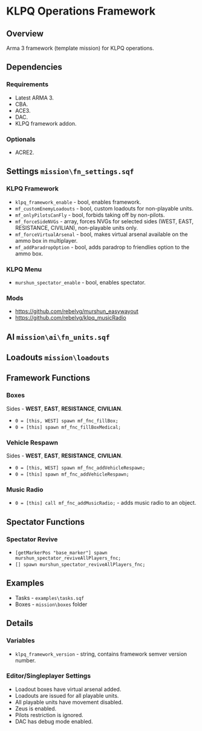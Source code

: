 # KLPQ Operations Framework

## Overview
Arma 3 framework (template mission) for KLPQ operations.

## Dependencies

### Requirements
- Latest ARMA 3.
- CBA.
- ACE3.
- DAC.
- KLPQ framework addon.

### Optionals
- ACRE2.

## Settings ```mission\fn_settings.sqf```

### KLPQ Framework
- ```klpq_framework_enable``` - bool, enables framework.
- ```mf_customEnemyLoadouts``` - bool, custom loadouts for non-playable units.
- ```mf_onlyPilotsCanFly``` - bool, forbids taking off by non-pilots.
- ```mf_forceSideNVGs``` - array, forces NVGs for selected sides (WEST, EAST, RESISTANCE, CIVILIAN), non-playable units only.
- ```mf_forceVirtualArsenal``` - bool, makes virtual arsenal available on the ammo box in multiplayer.
- ```mf_addParadropOption``` - bool, adds paradrop to friendlies option to the ammo box.

### KLPQ Menu
- ```murshun_spectator_enable``` - bool, enables spectator.

### Mods
- https://github.com/rebelvg/murshun_easywayout
- https://github.com/rebelvg/klpq_musicRadio

## AI ```mission\ai\fn_units.sqf```

## Loadouts ```mission\loadouts```

## Framework Functions

### Boxes
Sides - **WEST**, **EAST**, **RESISTANCE**, **CIVILIAN**.
- ```0 = [this, WEST] spawn mf_fnc_fillBox;```
- ```0 = [this] spawn mf_fnc_fillBoxMedical;```

### Vehicle Respawn
Sides - **WEST**, **EAST**, **RESISTANCE**, **CIVILIAN**.
- ```0 = [this, WEST] spawn mf_fnc_addVehicleRespawn;```
- ```0 = [this] spawn mf_fnc_addVehicleRespawn;```

### Music Radio
- ```0 = [this] call mf_fnc_addMusicRadio;``` - adds music radio to an object.

## Spectator Functions

### Spectator Revive
- ```[getMarkerPos "base_marker"] spawn murshun_spectator_reviveAllPlayers_fnc;```
- ```[] spawn murshun_spectator_reviveAllPlayers_fnc;```

## Examples
- Tasks - ```examples\tasks.sqf```
- Boxes - ```mission\boxes``` folder

## Details

### Variables
- ```klpq_framework_version``` - string, contains framework semver version number.

### Editor/Singleplayer Settings
- Loadout boxes have virtual arsenal added.
- Loadouts are issued for all playable units.
- All playable units have movement disabled.
- Zeus is enabled.
- Pilots restriction is ignored.
- DAC has debug mode enabled.
